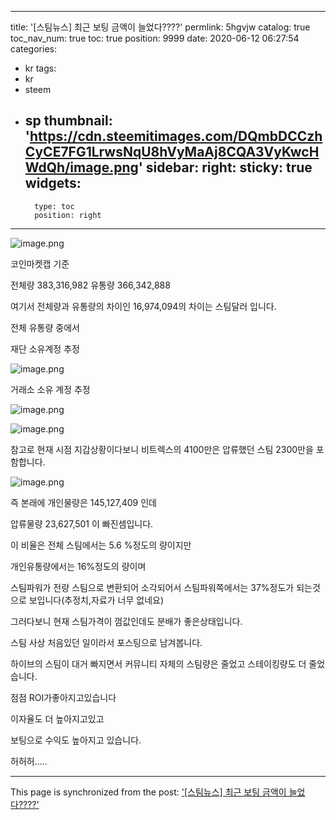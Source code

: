
---
title: '[스팀뉴스] 최근 보팅 금액이 늘었다????'
permlink: 5hgvjw
catalog: true
toc_nav_num: true
toc: true
position: 9999
date: 2020-06-12 06:27:54
categories:
- kr
tags:
- kr
- steem
- sp
thumbnail: 'https://cdn.steemitimages.com/DQmbDCCzhCyCE7FG1LrwsNqU8hVyMaAj8CQA3VyKwcHWdQh/image.png'
sidebar:
    right:
        sticky: true
widgets:
    -
        type: toc
        position: right
---


![image.png](https://cdn.steemitimages.com/DQmbDCCzhCyCE7FG1LrwsNqU8hVyMaAj8CQA3VyKwcHWdQh/image.png)

코인마켓캡 기준 

전체량	 383,316,982 
유통량	 366,342,888 

여기서 전체량과 유통량의 차이인 16,974,094의 차이는 스팀달러 입니다.

전체 유통량 중에서

재단 소유계정 추정

![image.png](https://cdn.steemitimages.com/DQmXcSzpTadE3cSuDGAJaLEPdaQEfWPkoApA2QUYigtfqNu/image.png)


거래소 소유 계정 추정

![image.png](https://cdn.steemitimages.com/DQmWiTVGJYUEPuhLY69MpujNDDW6xD7SKT9WuiQ7yKeYUyh/image.png)


![image.png](https://cdn.steemitimages.com/DQmNpzEbN8omu5g4ExbLpzVBUBxJ6PNnRm9NKzPf1SDpvLM/image.png)


 참고로 현재 시점 지갑상황이다보니 비트렉스의 4100만은 압류했던 스팀 2300만을 포함합니다.

![image.png](https://cdn.steemitimages.com/DQmRyyqYs5SrTh7AixS7aRSH1mZs8wYnpZAsFGKF1QebwwY/image.png)


즉 본래에 개인물량은 145,127,409 인데 

압류물량 23,627,501 이 빠진셈입니다.

이 비율은 전체 스팀에서는 5.6 %정도의 량이지만

개인유통량에서는 16%정도의 량이며

스팀파워가 전량 스팀으로 변환되어 소각되어서 스팀파워쪽에서는 37%정도가 되는것으로 보입니다(추정치,자료가 너무 없네요)


그러다보니 현재 스팀가격이 껌값인데도 분배가 좋은상태입니다.

스팀 사상 처음있던 일이라서 포스팅으로 남겨봅니다.



하이브의 스팀이 대거 빠지면서 커뮤니티 자체의 스팀량은 줄었고 스테이킹량도 더 줄었습니다.

점점 ROI가좋아지고있습니다

이자율도 더 높아지고있고

보팅으로 수익도 높아지고 있습니다.

허허허.....

- - -

This page is synchronized from the post: ['[스팀뉴스] 최근 보팅 금액이 늘었다????'](https://steemit.com/@virus707/5hgvjw)
